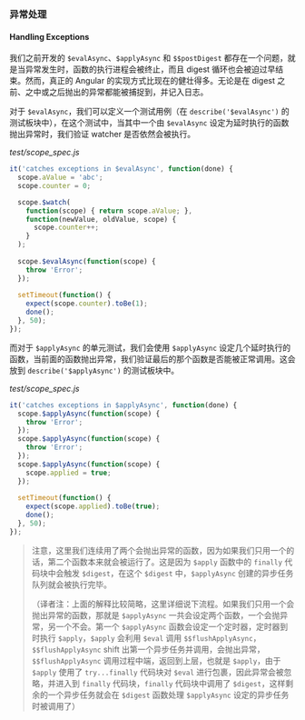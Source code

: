 ### 异常处理
#### Handling Exceptions

我们之前开发的 `$evalAsync`、`$applyAsync` 和 `$$postDigest` 都存在一个问题，就是当异常发生时，函数的执行进程会被终止，而且 digest 循环也会被迫过早结束。然而，真正的 Angular 的实现方式比现在的健壮得多。无论是在 digest 之前、之中或之后抛出的异常都能被捕捉到，并记入日志。

对于 `$evalAsync`，我们可以定义一个测试用例（在 `describe('$evalAsync')` 的测试板块中），在这个测试中，当其中一个由 `$evalAsync` 设定为延时执行的函数抛出异常时，我们验证 watcher 是否依然会被执行。

_test/scope_spec.js_

```js
it('catches exceptions in $evalAsync', function(done) {
  scope.aValue = 'abc';
  scope.counter = 0;

  scope.$watch(
    function(scope) { return scope.aValue; },
    function(newValue, oldValue, scope) {
      scope.counter++;
    }
  );
  
  scope.$evalAsync(function(scope) {
    throw 'Error';
  });
  
  setTimeout(function() {
    expect(scope.counter).toBe(1);
    done();
  }, 50);
});
```

而对于 `$applyAsync` 的单元测试，我们会使用 `$applyAsync` 设定几个延时执行的函数，当前面的函数抛出异常，我们验证最后的那个函数是否能被正常调用。这会放到 `describe('$applyAsync')` 的测试板块中。

_test/scope_spec.js_

```js
it('catches exceptions in $applyAsync', function(done) {
  scope.$applyAsync(function(scope) {
    throw 'Error';
  });
  scope.$applyAsync(function(scope) {
    throw 'Error';
  });
  scope.$applyAsync(function(scope) {
    scope.applied = true;
  });
  
  setTimeout(function() {
    expect(scope.applied).toBe(true);
    done();
  }, 50);
});
```

> 注意，这里我们连续用了两个会抛出异常的函数，因为如果我们只用一个的话，第二个函数本来就会被运行了。这是因为 `$apply` 函数中的 `finally` 代码块中会触发 `$digest`，在这个 `$digest` 中，`$applyAsync` 创建的异步任务队列就会被执行完毕。
>
> （译者注：上面的解释比较简略，这里详细说下流程。如果我们只用一个会抛出异常的函数，那就是 `$applyAsync` 一共会设定两个函数，一个会抛异常，另一个不会。第一个 `$applyAsync` 函数会设定一个定时器，定时器到时执行 `$apply`，`$apply` 会利用 `$eval` 调用 `$$flushApplyAsync`，`$$flushApplyAsync` shift 出第一个异步任务并调用，会抛出异常，`$$flushApplyAsync` 调用过程中端，返回到上层，也就是 `$apply`，由于 `$apply` 使用了 `try...finally` 代码块对 `$eval` 进行包裹，因此异常会被忽略，并进入到 `finally` 代码块，`finally` 代码块中调用了 `$digest`，这样剩余的一个异步任务就会在 `$digest` 函数处理 `$applyAsync` 设定的异步任务时被调用了）